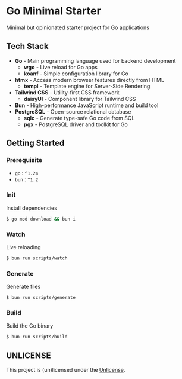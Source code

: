 # Go Minimal Starter

Minimal but opinionated starter project for Go applications

## Tech Stack

- **Go** - Main programming language used for backend development
  - **wgo** - Live reload for Go apps
  - **koanf** - Simple configuration library for Go
- **htmx** - Access modern browser features directly from HTML
  - **templ** - Template engine for Server-Side Rendering
- **Tailwind CSS** - Utility-first CSS framework
  - **daisyUI** - Component library for Tailwind CSS
- **Bun** - High-performance JavaScript runtime and build tool
- **PostgreSQL** - Open-source relational database
  - **sqlc** - Generate type-safe Go code from SQL
  - **pgx** - PostgreSQL driver and toolkit for Go

## Getting Started

### Prerequisite

- `go` : `^1.24`
- `bun` : `^1.2`

### Init

Install dependencies

```sh
$ go mod download && bun i
```

### Watch

Live reloading

```sh
$ bun run scripts/watch
```

### Generate

Generate files

```sh
$ bun run scripts/generate
```

### Build

Build the Go binary

```sh
$ bun run scripts/build
```

## UNLICENSE

This project is (un)licensed under the [Unlicense](UNLICENSE).
